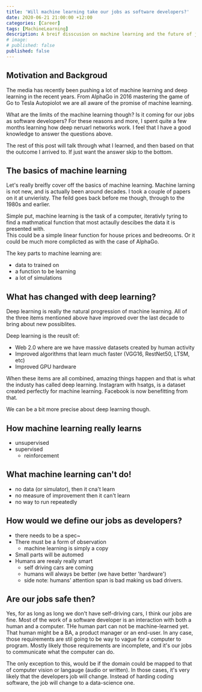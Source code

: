 ```yaml
---
title: 'Will machine learning take our jobs as software developers?'
date: 2020-06-21 21:00:00 +12:00
categories: [Career]
tags: [MachineLearning]
description: A breif disscusion on machine learning and the future of jobs as software developers
# image: 
# published: false
published: false
---
```


## Motivation and Backgroud 

The media has recently been pushing a lot of machine learning and deep learning in the recent years. From AlphaGo in 2016 mastering the game of Go to Tesla Autopiolot we are all aware of the promise of machine learning. 

What are the limits of the machine learning though? Is it coming for our jobs as software developers? For these reasons and more, I spent quite a few months learning how deep neruarl networks work. I feel that I have a good knowledge to answer the questions above. 

The rest of this post will talk through what I learned, and then based on that the outcome I arrived to. If just want the answer skip to the bottom. 


## The basics of machine learning

Let's really breifly cover off the basics of machine learning. Machine larning is not new, and is actually been around decades. I took a couple of papers on it at unvieristy. The feild goes back before me though, through to the 1980s and earlier. 

Simple put, machine learning is the task of a computer, iterativly tyring to find a mathmatical function that most actaully descibes the data it is presented with.  
This could be a simple linear function for house prices and bedreooms. Or it could be much more complicted as with the case of AlphaGo. 

The key parts to machine learning are: 
- data to trained on
- a function to be learning
- a lot of simulations 


## What has changed with deep learning?

Deep learning is really the natural progression of machine learning. All of the three items mentioned above have improved over the last decade to bring about new possiblites. 

Deep learning is the reuslt of:
- Web 2.0 where are we have massive datasets created by human activity
- Improved algorithms that learn much faster (VGG16, RestNet50, LTSM, etc)
- Improved GPU hardware

When these items are all combined, amazing things happen and that is what the industy has called deep learning. Instagram with hsatgs, is a dataset created perfectly for machine learning. Facebook is now benefitting from that. 

We can be a bit more precise about deep learning though. 



## How machine learning really learns
- unsupervised
- supervised
    - reinforcement

## What machine learning can't do!

- no data (or simulator), then it cna't learn 
- no measure of improvement then it can't learn
- no way to run repeatedly 


## How would we define our jobs as developers?

- there needs to be a spec~
- There must be a form of observation   
    - machine learning is simply a copy
- Small parts will be automed
- Humans are reealy really smart
    - self driving cars are coming
    - humans will always be better (we have better 'hardware')
    - side note: humans' attention span is bad making us bad drivers. 


## Are our jobs safe then?

Yes, for as long as long we don't have self-driving cars, I think our jobs are fine. 
Most of the work of a software developer is an interaction with both a human and a computer. THe human part can not be machine-learned yet. That human might be a BA, a product manager or an end-user. In any case, those requirements are stil going to be way to vague for a computer to program. Mostly likely those requirements are incomplete, and it's our jobs to communicate what the computer can do. 

The only exception to this, would be if the domain could be mapped to that of computer vision or langauge (audio or written). In those cases, it's very likely that the developers job will change. Instead of harding coding software, the job will change to a data-science one. 